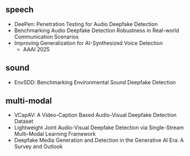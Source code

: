 ## speech
- DeePen: Penetration Testing for Audio Deepfake Detection
- Benchmarking Audio Deepfake Detection Robustness in Real-world Communication Scenarios
- Improving Generalization for AI-Synthesized Voice Detection
  - AAAI 2025
## sound
- EnvSDD: Benchmarking Environmental Sound Deepfake Detection

## multi-modal
- VCapAV: A Video-Caption Based Audio-Visual Deepfake Detection Dataset
- Lightweight Joint Audio-Visual Deepfake Detection via Single-Stream Multi-Modal Learning Framework
- Deepfake Media Generation and Detection in the Generative AI Era: A Survey and Outlook
